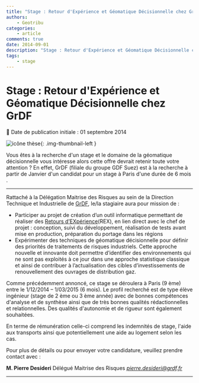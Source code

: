 ```yaml
---
title: "Stage : Retour d'Expérience et Géomatique Décisionnelle chez GrDF"
authors:
    - Geotribu
categories:
    - article
comments: true
date: 2014-09-01
description: "Stage : Retour d'Expérience et Géomatique Décisionnelle chez GrDF"
tags:
    - stage
---
```


# Stage : Retour d'Expérience et Géomatique Décisionnelle chez GrDF

:calendar: Date de publication initiale : 01 septembre 2014

![icône thèse](https://cdn.geotribu.fr/img/logos-icones/divers/these.png "icône thèse"){: .img-thumbnail-left }

Vous êtes à la recherche d'un stage et le domaine de la géomatique décisionnelle vous intéresse alors cette offre devrait retenir toute votre attention ? En effet, GrDF (filiale du groupe GDF Suez) est à la recherche à partir de Janvier d'un candidat pour un stage à Paris d'une durée de 6 mois .

----

Rattaché à la Délégation Maitrise des Risques au sein de la Direction Technique et Industrielle de [GrDF](http://www.grdf.fr/), le/la stagiaire aura pour mission de :

- Participer au projet de création d’un outil informatique permettant de réaliser des [Retours d’EXpérience](https://fr.wikipedia.org/wiki/Retour_d%27exp%C3%A9rience)(REX), en lien direct avec le chef de projet : conception, suivi du développement, réalisation de tests avant mise en production, préparation du portage dans les régions
- Expérimenter des techniques de géomatique décisionnelle pour définir des priorités de traitements de risques industriels. Cette approche nouvelle et innovante doit permettre d’identifier des environnements qui ne sont pas exploités à ce jour dans une approche statistique classique et ainsi de contribuer à l’actualisation des cibles d’investissements de renouvellement des ouvrages de distribution gaz.

Comme précédemment annoncé, ce stage se déroulera à Paris (9 ème) entre le 1/12/2014 – 1/03/2015 (6 mois). Le profil recherché est de type élève ingénieur (stage de 2 ème ou 3 ème année) avec de bonnes compétences d'analyse et de synthèse ainsi que de très bonnes qualités rédactionnelles et relationnelles. Des qualités d'autonomie et de rigueur sont également souhaitées.

En terme de rémunération celle-ci comprend les indemnités de stage, l'aide aux transports ainsi que potentiellement une aide au logement selon les cas.

Pour plus de détails ou pour envoyer votre candidature, veuillez prendre contact avec :

**M. Pierre Desideri**
Délégué Maitrise des Risques
*[pierre.desideri@grdf.fr](mailto:pierre.desideri@grdf.fr)*

----

<!-- geotribu:authors-block -->
